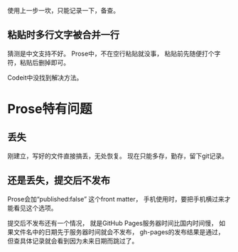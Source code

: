 使用上一步一坎，只能记录一下，备查。

## 粘贴时多行文字被合并一行
猜测是中文支持不好。
Prose中，不在空行粘贴就没事，
粘贴前先随便打个字符，粘贴后删掉即可。

Codeit中没找到解决方法。

# Prose特有问题
## 丢失
刚建立，写好的文件直接搞丢，无处恢复。
现在只能多存，勤存，留下git记录。

## 还是丢失，提交后不发布
Prose会加“published:false”
这个front matter，
手机使用时，要把手机横过来才能看见这个选项。

提交后不发布还有一个情况，
就是GitHub Pages服务器时间比国内时间慢，
如果文件名中的日期先于服务器时间就会不发布，
gh-pages的发布结果是通过，
但查具体记录就会看到因为未来日期而跳过了。